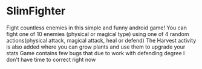 # SlimFighter
  Fight countless enemies in this simple and funny android game!  You can fight one of 10 enemies (physical or magical type)  using one of 4 random actions(physical attack, magical attack, heal or defend)  The Harvest activity is also added where you can grow plants and use them to upgrade your stats  Game contains few bugs that due to work with defending degree I don't have time to correct right now
